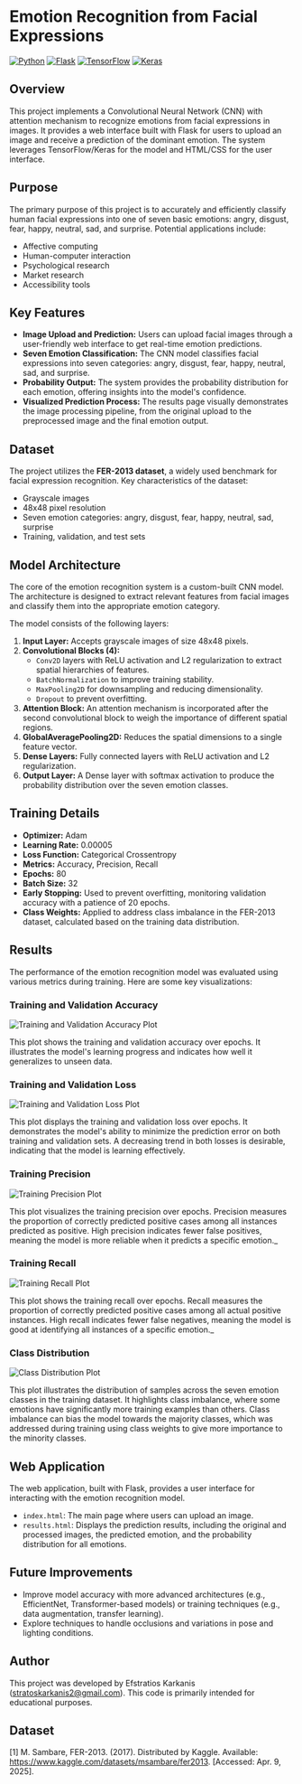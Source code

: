 # Emotion Recognition from Facial Expressions

[![Python](https://img.shields.io/badge/Python-3.x-blue.svg)](https://www.python.org/)
[![Flask](https://img.shields.io/badge/Flask-%23000000.svg?style=flat&logo=flask&logoColor=white)](https://flask.palletsprojects.com/)
[![TensorFlow](https://img.shields.io/badge/TensorFlow-%23FF6F00.svg?style=flat&logo=tensorflow&logoColor=white)](https://www.tensorflow.org/)
[![Keras](https://img.shields.io/badge/Keras-%23D00000.svg?style=flat&logo=keras&logoColor=white)](https://keras.io/)

## Overview

This project implements a Convolutional Neural Network (CNN) with attention mechanism to recognize emotions from facial expressions in images. It provides a web interface built with Flask for users to upload an image and receive a prediction of the dominant emotion. The system leverages TensorFlow/Keras for the model and HTML/CSS for the user interface.

## Purpose

The primary purpose of this project is to accurately and efficiently classify human facial expressions into one of seven basic emotions: angry, disgust, fear, happy, neutral, sad, and surprise. Potential applications include:

* Affective computing
* Human-computer interaction
* Psychological research
* Market research
* Accessibility tools

## Key Features

* **Image Upload and Prediction:** Users can upload facial images through a user-friendly web interface to get real-time emotion predictions.
* **Seven Emotion Classification:** The CNN model classifies facial expressions into seven categories: angry, disgust, fear, happy, neutral, sad, and surprise.
* **Probability Output:** The system provides the probability distribution for each emotion, offering insights into the model's confidence.
* **Visualized Prediction Process:** The results page visually demonstrates the image processing pipeline, from the original upload to the preprocessed image and the final emotion output.

## Dataset

The project utilizes the **FER-2013 dataset**, a widely used benchmark for facial expression recognition. Key characteristics of the dataset:

* Grayscale images
* 48x48 pixel resolution
* Seven emotion categories: angry, disgust, fear, happy, neutral, sad, surprise
* Training, validation, and test sets

## Model Architecture

The core of the emotion recognition system is a custom-built CNN model. The architecture is designed to extract relevant features from facial images and classify them into the appropriate emotion category.

The model consists of the following layers:

1.  **Input Layer:** Accepts grayscale images of size 48x48 pixels.
2.  **Convolutional Blocks (4):**
    * `Conv2D` layers with ReLU activation and L2 regularization to extract spatial hierarchies of features.
    * `BatchNormalization` to improve training stability.
    * `MaxPooling2D` for downsampling and reducing dimensionality.
    * `Dropout` to prevent overfitting.
3.  **Attention Block:** An attention mechanism is incorporated after the second convolutional block to weigh the importance of different spatial regions.
4.  **GlobalAveragePooling2D:** Reduces the spatial dimensions to a single feature vector.
5.  **Dense Layers:** Fully connected layers with ReLU activation and L2 regularization.
6.  **Output Layer:** A Dense layer with softmax activation to produce the probability distribution over the seven emotion classes.

## Training Details

* **Optimizer:** Adam
* **Learning Rate:** 0.00005
* **Loss Function:** Categorical Crossentropy
* **Metrics:** Accuracy, Precision, Recall
* **Epochs:** 80
* **Batch Size:** 32
* **Early Stopping:** Used to prevent overfitting, monitoring validation accuracy with a patience of 20 epochs.
* **Class Weights:** Applied to address class imbalance in the FER-2013 dataset, calculated based on the training data distribution.

## Results

The performance of the emotion recognition model was evaluated using various metrics during training. Here are some key visualizations:

### Training and Validation Accuracy

![Training and Validation Accuracy Plot](plots/training_accuracy.png)

This plot shows the training and validation accuracy over epochs. It illustrates the model's learning progress and indicates how well it generalizes to unseen data.

### Training and Validation Loss

![Training and Validation Loss Plot](plots/training_loss.png)

This plot displays the training and validation loss over epochs. It demonstrates the model's ability to minimize the prediction error on both training and validation sets. A decreasing trend in both losses is desirable, indicating that the model is learning effectively.

### Training Precision

![Training Precision Plot](plots/training_precision.png)

This plot visualizes the training precision over epochs. Precision measures the proportion of correctly predicted positive cases among all instances predicted as positive. High precision indicates fewer false positives, meaning the model is more reliable when it predicts a specific emotion._

### Training Recall

![Training Recall Plot](plots/training_recall.png)

This plot shows the training recall over epochs. Recall measures the proportion of correctly predicted positive cases among all actual positive instances. High recall indicates fewer false negatives, meaning the model is good at identifying all instances of a specific emotion._

### Class Distribution

![Class Distribution Plot](plots/class_distribution.png)

This plot illustrates the distribution of samples across the seven emotion classes in the training dataset. It highlights class imbalance, where some emotions have significantly more training examples than others. Class imbalance can bias the model towards the majority classes, which was addressed during training using class weights to give more importance to the minority classes.

## Web Application

The web application, built with Flask, provides a user interface for interacting with the emotion recognition model.

* `index.html`: The main page where users can upload an image.
* `results.html`: Displays the prediction results, including the original and processed images, the predicted emotion, and the probability distribution for all emotions.

## Future Improvements

* Improve model accuracy with more advanced architectures (e.g., EfficientNet, Transformer-based models) or training techniques (e.g., data augmentation, transfer learning).
* Explore techniques to handle occlusions and variations in pose and lighting conditions.

## Author

This project was developed by Efstratios Karkanis (stratoskarkanis2@gmail.com). This code is primarily intended for educational purposes.

## Dataset

[1] M. Sambare, FER-2013. (2017). Distributed by Kaggle. Available: https://www.kaggle.com/datasets/msambare/fer2013. [Accessed: Apr. 9, 2025].
